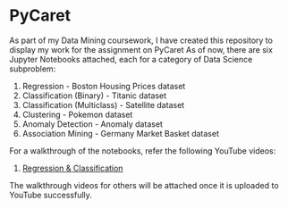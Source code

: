 # PyCaret
As part of my Data Mining coursework, I have created this repository to display my work for the assignment on PyCaret As of now, there are six Jupyter Notebooks attached, each for a category of Data Science subproblem:
1. Regression - Boston Housing Prices dataset
2. Classification (Binary) - Titanic dataset
3. Classification (Multiclass) - Satellite dataset
4. Clustering - Pokemon dataset
5. Anomaly Detection - Anomaly dataset
6. Association Mining - Germany Market Basket dataset

For a walkthrough of the notebooks, refer the following YouTube videos:
1. [Regression & Classification](https://youtu.be/GZTmRp87uzY?si=sKAN2xa0kvFX1Zyn)

The walkthrough videos for others will be attached once it is uploaded to YouTube successfully.
